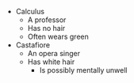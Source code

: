 * Calculus
    * A professor 
    * Has no hair 
    * Often wears green
* Castafiore
    * An opera singer
    * Has white hair
        * Is possibly mentally unwell

